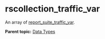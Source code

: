# rscollection\_traffic\_var

An array of [report\_suite\_traffic\_var](r_report_suite_traffic_var.md#).

**Parent topic:** [Data Types](../data_types/c_datatypes.md)


